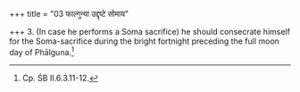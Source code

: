 +++
title = "03 फाल्गुन्या उद्दृष्टे सोमाय"

+++
3. (In case he performs a Soma sacrifice) he should consecrate himself for the Soma-sacrifice during the bright fortnight preceding the full moon day of Phālguna.[^1]  


[^1]: Cp. ŚB II.6.3.11-12.
